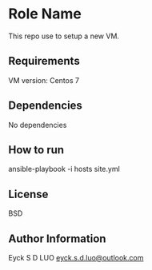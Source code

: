 Role Name
=========

This repo use to setup a new VM.

Requirements
------------

VM version: Centos 7

Dependencies
------------

No dependencies

How to run
----------------

ansible-playbook -i hosts site.yml

License
-------

BSD

Author Information
------------------

Eyck S D LUO  eyck.s.d.luo@outlook.com
